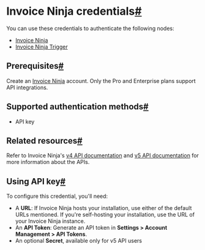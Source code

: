 [](https://github.com/n8n-io/n8n-docs/edit/main/docs/integrations/builtin/credentials/invoiceninja.md "Edit this page")

# Invoice Ninja credentials[#](#invoice-ninja-credentials "Permanent link")

You can use these credentials to authenticate the following nodes:

*   [Invoice Ninja](../../app-nodes/n8n-nodes-base.invoiceninja/)
*   [Invoice Ninja Trigger](../../trigger-nodes/n8n-nodes-base.invoiceninjatrigger/)

## Prerequisites[#](#prerequisites "Permanent link")

Create an [Invoice Ninja](https://www.invoiceninja.com/) account. Only the Pro and Enterprise plans support API integrations.

## Supported authentication methods[#](#supported-authentication-methods "Permanent link")

*   API key

## Related resources[#](#related-resources "Permanent link")

Refer to Invoice Ninja's [v4 API documentation](https://invoice-ninja.readthedocs.io/en/latest/api.html) and [v5 API documentation](https://api-docs.invoicing.co/) for more information about the APIs.

## Using API key[#](#using-api-key "Permanent link")

To configure this credential, you'll need:

*   A **URL**: If Invoice Ninja hosts your installation, use either of the default URLs mentioned. If you're self-hosting your installation, use the URL of your Invoice Ninja instance.
*   An **API Token**: Generate an API token in **Settings > Account Management > API Tokens**.
*   An optional **Secret**, available only for v5 API users